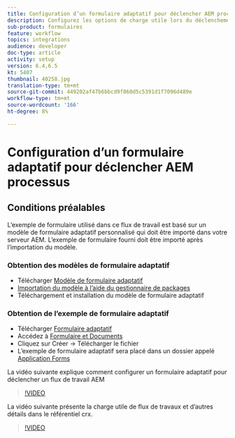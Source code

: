 ```yaml
---
title: Configuration d’un formulaire adaptatif pour déclencher AEM processus
description: Configurez les options de charge utile lors du déclenchement du processus AEM lors de l’envoi du formulaire.
sub-product: formulaires
feature: workflow
topics: integrations
audience: developer
doc-type: article
activity: setup
version: 6.4,6.5
kt: 5407
thumbnail: 40258.jpg
translation-type: tm+mt
source-git-commit: 449202af47b6bbcd9f860d5c5391d1f7096d489e
workflow-type: tm+mt
source-wordcount: '166'
ht-degree: 8%

---
```



# Configuration d’un formulaire adaptatif pour déclencher AEM processus

## Conditions préalables

L’exemple de formulaire utilisé dans ce flux de travail est basé sur un modèle de formulaire adaptatif personnalisé qui doit être importé dans votre serveur AEM. L’exemple de formulaire fourni doit être importé après l’importation du modèle.

### Obtention des modèles de formulaire adaptatif

* Télécharger [Modèle de formulaire adaptatif](assets/af-form-template.zip)
* [Importation du modèle à l’aide du gestionnaire de packages](http://localhost:4502/crx/packmgr/index.jsp)
* Téléchargement et installation du modèle de formulaire adaptatif

### Obtention de l’exemple de formulaire adaptatif

* Télécharger [Formulaire adaptatif](assets/peak-application-form.zip)
* Accédez à [Formulaire et Documents](http://localhost:4502/aem/forms.html/content/dam/formsanddocuments)
* Cliquez sur Créer -> Télécharger le fichier
* L’exemple de formulaire adaptatif sera placé dans un dossier appelé [Application Forms](http://localhost:4502/aem/forms.html/content/dam/formsanddocuments/applicationforms)

La vidéo suivante explique comment configurer un formulaire adaptatif pour déclencher un flux de travail AEM
>[!VIDEO](https://video.tv.adobe.com/v/40258/?quality=9&learn=on)

La vidéo suivante présente la charge utile de flux de travaux et d’autres détails dans le référentiel crx.

>[!VIDEO](https://video.tv.adobe.com/v/40259/?quality=9&learn=on)


